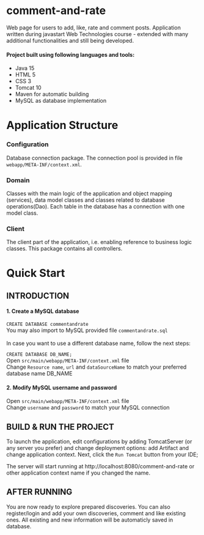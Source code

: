 # comment-and-rate
Web page for users to add, like, rate and comment posts.
Application written during javastart Web Technologies course - extended with many additional functionalities and still being developed.
#### Project built using following languages and tools:
- Java 15
- HTML 5
- CSS 3
- Tomcat 10
- Maven for automatic building
- MySQL as database implementation

# Application Structure
### Configuration
Database connection package. The connection pool is provided in file ```webapp/META-INF/context.xml```.
### Domain
Classes with the main logic of the application and object mapping (services), data model classes and classes related to database operations(Dao). Each table in the database has a connection with one model class.
### Client
The client part of the application, i.e. enabling reference to business logic classes. This package contains all controllers.

# Quick Start

## INTRODUCTION

#### 1. Create a MySQL database
```CREATE DATABASE commentandrate``` <br>
You may also import to MySQL provided file ```commentandrate.sql``` <br> <br>
In case you want to use a different database name, follow the next steps: <br>
                
```CREATE DATABASE DB_NAME;``` <br>
Open ```src/main/webapp/META-INF/context.xml``` file <br>
Change ```Resource name```, ```url``` and ```dataSourceName``` to match your preferred database name DB_NAME <br>


#### 2. Modify MySQL username and password 

Open ```src/main/webapp/META-INF/context.xml``` file <br>
Change ```username``` and ```password``` to match your MySQL connection <br>

## BUILD & RUN THE PROJECT
To launch the application, edit configurations by adding TomcatServer (or any server you prefer) and change deployment options: add Artifact and  change application context. Next, click the ```Run Tomcat``` button from your IDE;

The server will start running at http://localhost:8080/comment-and-rate or other application context name if you changed the name.

## AFTER RUNNING
You are now ready to explore prepared discoveries. You can also register/login and add your own discoveries, comment and like existing ones.
All existing and new information will be automaticly saved in database.
